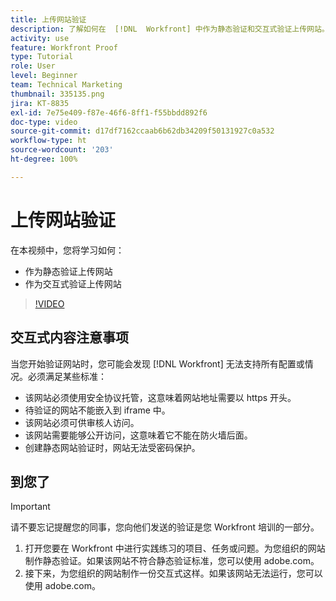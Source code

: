 ```yaml
---
title: 上传网站验证
description: 了解如何在  [!DNL  Workfront] 中作为静态验证和交互式验证上传网站。
activity: use
feature: Workfront Proof
type: Tutorial
role: User
level: Beginner
team: Technical Marketing
thumbnail: 335135.png
jira: KT-8835
exl-id: 7e75e409-f87e-46f6-8ff1-f55bbdd892f6
doc-type: video
source-git-commit: d17df7162ccaab6b62db34209f50131927c0a532
workflow-type: ht
source-wordcount: '203'
ht-degree: 100%

---
```


# 上传网站验证

在本视频中，您将学习如何：

* 作为静态验证上传网站
* 作为交互式验证上传网站

>[!VIDEO](https://video.tv.adobe.com/v/335135/?quality=12&learn=on&enablevpops)


## 交互式内容注意事项

当您开始验证网站时，您可能会发现 [!DNL Workfront] 无法支持所有配置或情况。必须满足某些标准：

* 该网站必须使用安全协议托管，这意味着网站地址需要以 https 开头。
* 待验证的网站不能嵌入到 iframe 中。
* 该网站必须可供审核人访问。
* 该网站需要能够公开访问，这意味着它不能在防火墙后面。
* 创建静态网站验证时，网站无法受密码保护。

## 到您了

>[!IMPORTANT]
>
>请不要忘记提醒您的同事，您向他们发送的验证是您 Workfront 培训的一部分。

1. 打开您要在 Workfront 中进行实践练习的项目、任务或问题。为您组织的网站制作静态验证。如果该网站不符合静态验证标准，您可以使用 adobe.com。
1. 接下来，为您组织的网站制作一份交互式这样。如果该网站无法运行，您可以使用 adobe.com。

<!-- 
Learn more about these considerations in the articles Generate a static proof for a website or other web content and Generate an interactive proof for a website or other web content. 
-->

<!--
### Learn more
[!DNL Workfront] also supports interactive proofing of files generated from a ZIP file. Learn how to prepare the ZIP file for uploading in the article Interactive content proofs.

* Generate a static proof for a website or other web content
* Generate an interactive proof for a website or other web content
* Generate a proof for interactive content in a ZIP file
* Understand the desktop proofing viewer
* Install the desktop proofing viewer
-->
